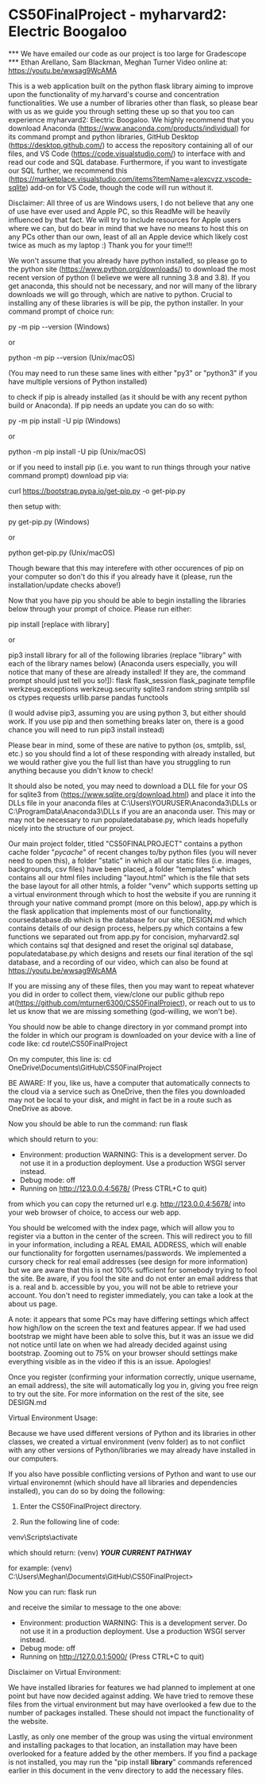 # CS50FinalProject - myharvard2: Electric Boogaloo
*** We have emailed our code as our project is too large for Gradescope ***
Ethan Arellano, Sam Blackman, Meghan Turner
Video online at: https://youtu.be/wwsag9WcAMA

This is a web application built on the python flask library aiming to improve upon the functionality of my.harvard's course and concentration functionalities. We use a number of libraries other than flask, so please bear with us as we guide you through setting these up so that you too can experience myharvard2: Electric Boogaloo. We highly recommend that you download Anaconda (https://www.anaconda.com/products/individual) for its command prompt and python libraries, GitHub Desktop (https://desktop.github.com/) to access the repository containing all of our files, and VS Code (https://code.visualstudio.com/) to interface with and read our code and SQL database. Furthermore, if you want to investigate our SQL further, we recommend this (https://marketplace.visualstudio.com/items?itemName=alexcvzz.vscode-sqlite) add-on for VS Code, though the code will run without it.

Disclaimer: All three of us are Windows users, I do not believe that any one of use have ever used and Apple PC, so this ReadMe will be heavily influenced by that fact. We will try to include resources for Apple users where we can, but do bear in mind that we have no means to host this on any PCs other than our own, least of all an Apple device which likely cost twice as much as my laptop :) Thank you for your time!!!

We won't assume that you already have python installed, so please go to the python site (https://www.python.org/downloads/) to download the most recent version of python (I believe we were all running 3.8 and 3.8). If you get anaconda, this should not be necessary, and nor will many of the library downloads we will go through, which are native to python. Crucial to installing any of these libraries is will be pip, the python installer. In your command prompt of choice run:

py -m pip --version 
(Windows) 

or 

python -m pip --version 
(Unix/macOS)

(You may need to run these same lines with either "py3" or "python3" if you have multiple versions of Python installed)

to check if pip is already installed (as it should be with any recent python build or Anaconda). If pip needs an update you can do so with:

py -m pip install -U pip
(Windows)

or

python -m pip install -U pip
(Unix/macOS)

or if you need to install pip (i.e. you want to run things through your native command prompt) download pip via:

curl https://bootstrap.pypa.io/get-pip.py -o get-pip.py

then setup with:

py get-pip.py
(Windows)

or

python get-pip.py
(Unix/macOS)

Though beware that this may interefere with other occurences of pip on your computer so don't do this if you already have it (please, run the installation/update checks above!)

Now that you have pip you should be able to begin installing the libraries below through your prompt of choice.
Please run either:

pip install [replace with library]

or 

pip3 install library
for all of the following libraries (replace "library" with each of the library names below)
(Anaconda users especially, you will notice that many of these are already installed! If they are, the command prompt should just tell you so!]):
flask
flask_session
flask_paginate
tempfile
werkzeug.exceptions
werkzeug.security
sqlite3
random
string
smtplib
ssl
os
ctypes
requests
urllib.parse
pandas
functools

(I would advise pip3, assuming you are using python 3, but either should work. If you use pip and then something breaks later on, there is a good chance you will need to run pip3 install instead)

Please bear in mind, some of these are native to python (os, smtplib, ssl, etc.) so you should find a lot of these responding with already installed, but we would rather give you the full list than have you struggling to run anything because you didn't know to check!

It should also be noted, you may need to download a DLL file for your OS for sqlite3 from (https://www.sqlite.org/download.html) and place it into the DLLs file in your anaconda files at C:\Users\YOURUSER\Anaconda3\DLLs or C:\ProgramData\Anaconda3\DLLs
if you are an anaconda user. This may or may not be necessary to run populatedatabase.py, which leads hopefully nicely into the structure of our project.

Our main project folder, titled "CS50FINALPROJECT" contains a python cache folder "_pycache_" of recent changes to/by python files (you will never need to open this), a folder "static" in which all our static files (i.e. images, backgrounds, csv files) have been placed, a folder "templates" which contains all our html files including "layout.html" which is the file that sets the base layout for all other htmls, a folder "venv" which supports setting up a virtual environment through which to host the website if you are running it through your native command prompt (more on this below), app.py which is the flask application that implements most of our functionality, coursedatabase.db which is the database for our site, DESIGN.md which contains details of our design process, helpers.py which contains a few functions we separated out from app.py for concision, myharvard2.sql which contains sql that designed and reset the original sql database, populatedatabase.py which designs and resets our final iteration of the sql database, and a recording of our video, which can also be found at https://youtu.be/wwsag9WcAMA

If you are missing any of these files, then you may want to repeat whatever you did in order to collect them, view/clone our public github repo at(https://github.com/mturner6300/CS50FinalProject), or reach out to us to let us know that we are missing something (god-willing, we won't be).

You should now be able to change directory in yor command prompt into the folder in which our program is downloaded on your device with a line of code like:
cd route\CS50FinalProject

On my computer, this line is:
cd OneDrive\Documents\GitHub\CS50FinalProject

BE AWARE: If you, like us, have a computer that automatically connects to the cloud via a service such as OneDrive, then the files you downloaded may not be local to your disk, and might in fact be in a route such as OneDrive as above. 

Now you should be able to run the command:
run flask

which should return to you:

* Environment: production
   WARNING: This is a development server. Do not use it in a production deployment.
   Use a production WSGI server instead.
 * Debug mode: off
 * Running on http://123.0.0.4:5678/ (Press CTRL+C to quit)

from which you can copy the returned url e.g. http://123.0.0.4:5678/ into your web browser of choice, to access our web app. 

You should be welcomed with the index page, which will allow you to register via a button in the center of the screen. This will redirect you to fill in your information, including a REAL EMAIL ADDRESS, which will enable our functionality for forgotten usernames/passwords. We implemented a cursory check for real email addresses (see design for more information) but we are aware that this is not 100% sufficient for somebody trying to fool the site. Be aware, if you fool the site and do not enter an email address that is a. real and b. accessible by you, you will not be able to retrieve your account. You don't need to register immediately, you can take a look at the about us page.

A note: it appears that some PCs may have differing settings which affect how high/low on the screen the text and features appear. If we had used bootstrap we might have been able to solve this, but it was an issue we did not notice until late on when we had already decided against using bootstrap. Zooming out to 75% on your browser should settings make everything visible as in the video if this is an issue. Apologies!

Once you register (confirming your information correctly, unique username, an email address), the site will automatically log you in, giving you free reign to try out the site. For more information on the rest of the site, see DESIGN.md

Virtual Environment Usage:

Because we have used different versions of Python and its libraries in other classes, we created a virtual environment (venv folder) as to not conflict with any other versions of Python/libraries we may already have installed in our computers.

If you also have possible conflicting versions of Python and want to use our virtual environemnt (which should have all libraries and dependencies installed), you can do so by doing the following:

1) Enter the CS50FinalProject directory.

2) Run the following line of code:

venv\Scripts\activate

which should return: (venv) ***YOUR CURRENT PATHWAY*** 

for example: (venv) C:\Users\Meghan\Documents\GitHub\CS50FinalProject> 

Now you can run: flask run

and receive the similar to message to the one above:

* Environment: production
   WARNING: This is a development server. Do not use it in a production deployment.
   Use a production WSGI server instead.
 * Debug mode: off
 * Running on http://127.0.0.1:5000/ (Press CTRL+C to quit)

Disclaimer on Virtual Environment:

We have installed libraries for features we had planned to implement at one point but have now decided against adding. We have tried to remove these files from the virtual environment but may have overlooked a few due to the number of packages installed. These should not impact the functionality of the website. 

Lastly, as only one member of the group was using the virtual environment and installing packages to that location, an installation may have been overlooked for a feature added by the other members. If you find a package is not installed, you may run the "pip install **library**" commands referenced earlier in this document in the venv directory to add the necessary files. 